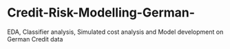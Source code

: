 # Credit-Risk-Modelling-German-
EDA, Classifier analysis, Simulated cost analysis and Model development on German Credit data
